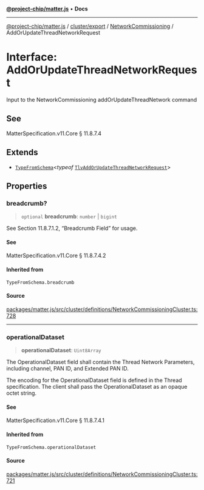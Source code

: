 [**@project-chip/matter.js**](../../../../../README.md) • **Docs**

***

[@project-chip/matter.js](../../../../../modules.md) / [cluster/export](../../../README.md) / [NetworkCommissioning](../README.md) / AddOrUpdateThreadNetworkRequest

# Interface: AddOrUpdateThreadNetworkRequest

Input to the NetworkCommissioning addOrUpdateThreadNetwork command

## See

MatterSpecification.v11.Core § 11.8.7.4

## Extends

- [`TypeFromSchema`](../../../../../tlv/export/README.md#typefromschemas)\<*typeof* [`TlvAddOrUpdateThreadNetworkRequest`](../README.md#tlvaddorupdatethreadnetworkrequest)\>

## Properties

### breadcrumb?

> `optional` **breadcrumb**: `number` \| `bigint`

See Section 11.8.7.1.2, “Breadcrumb Field” for usage.

#### See

MatterSpecification.v11.Core § 11.8.7.4.2

#### Inherited from

`TypeFromSchema.breadcrumb`

#### Source

[packages/matter.js/src/cluster/definitions/NetworkCommissioningCluster.ts:728](https://github.com/project-chip/matter.js/blob/7a8cbb56b87d4ccf34bec5a9a95ab40a1711324f/packages/matter.js/src/cluster/definitions/NetworkCommissioningCluster.ts#L728)

***

### operationalDataset

> **operationalDataset**: `Uint8Array`

The OperationalDataset field shall contain the Thread Network Parameters, including channel, PAN ID, and
Extended PAN ID.

The encoding for the OperationalDataset field is defined in the Thread specification. The client shall pass
the OperationalDataset as an opaque octet string.

#### See

MatterSpecification.v11.Core § 11.8.7.4.1

#### Inherited from

`TypeFromSchema.operationalDataset`

#### Source

[packages/matter.js/src/cluster/definitions/NetworkCommissioningCluster.ts:721](https://github.com/project-chip/matter.js/blob/7a8cbb56b87d4ccf34bec5a9a95ab40a1711324f/packages/matter.js/src/cluster/definitions/NetworkCommissioningCluster.ts#L721)
